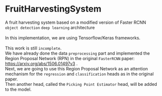# FruitHarvestingSystem
A fruit harvesting system based on a modified version of Faster RCNN  `object detection` `deep learning` architecture<br><br>
In this implementation, we are using Tensorflow/Keras frameworks.<br><br>
This work is still `incomplete`.<br>
We have already done the data `preprocessing` part and implemented the Region Proposal Network (RPN) in the original `FasterRCNN` paper: https://arxiv.org/abs/1506.01497v3 .<br>
Next, we are going to use this Region Proposal Network as an attention mechanism for the `regression` and `classification` heads as in the original paper.<br>
Then another head, called the `Picking Point Estimator` head, will be added to the model.


